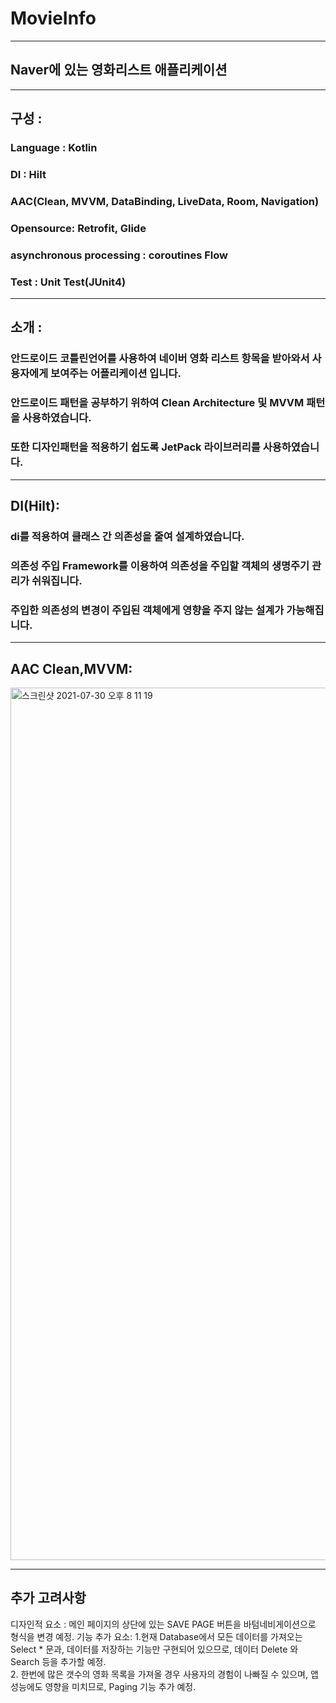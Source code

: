 # MovieInfo
***

## Naver에 있는 영화리스트 애플리케이션
***

## 구성 :
### Language : Kotlin
### DI : Hilt
### AAC(Clean, MVVM, DataBinding, LiveData, Room, Navigation)
### Opensource: Retrofit, Glide
### asynchronous processing : coroutines Flow
### Test : Unit Test(JUnit4)

***
## 소개 :
### 안드로이드 코틀린언어를 사용하여 네이버 영화 리스트 항목을 받아와서 사용자에게 보여주는 어플리케이션 입니다.
### 안드로이드  패턴을 공부하기 위하여 Clean Architecture 및 MVVM 패턴을 사용하였습니다.
### 또한 디자인패턴을 적용하기 쉽도록 JetPack 라이브러리를 사용하였습니다.

***
## DI(Hilt):
### di를 적용하여 클래스 간 의존성을 줄여 설계하였습니다.
### 의존성 주입 Framework를 이용하여 의존성을 주입할 객체의 생명주기 관리가 쉬워집니다.
### 주입한 의존성의 변경이 주입된 객체에게 영향을 주지 않는 설계가 가능해집니다.

***
## AAC Clean,MVVM:
<img width="1396" alt="스크린샷 2021-07-30 오후 8 11 19" src="https://user-images.githubusercontent.com/87660196/127644934-a9355801-1ec9-44b8-9d43-2521d41997d1.png">


***
## 추가 고려사항
디자인적 요소 : 메인 페이지의 상단에 있는 SAVE PAGE 버튼을 바텀네비게이션으로 형식을 변경 예정.
기능 추가 요소: 1.현재 Database에서 모든 데이터를 가져오는 Select * 문과, 데이터를 저장하는 기능만 구현되어 있으므로, 데이터 Delete 와 Search 등을 추가할 예정. <br>
             2. 한번에 많은 갯수의 영화 목록을 가져올 경우 사용자의 경험이 나빠질 수 있으며, 앱 성능에도 영향을 미치므로, Paging 기능 추가 예정.
